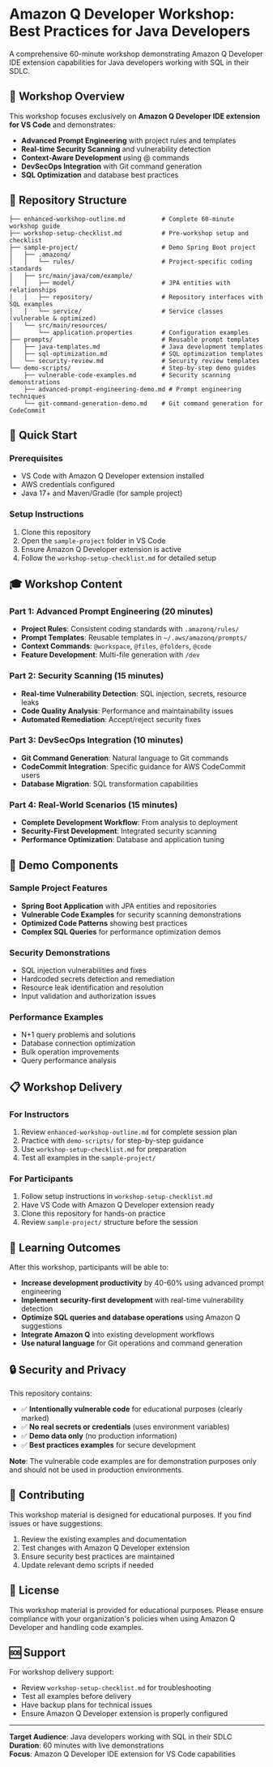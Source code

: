# Amazon Q Developer Workshop: Best Practices for Java Developers

A comprehensive 60-minute workshop demonstrating Amazon Q Developer IDE extension capabilities for Java developers working with SQL in their SDLC.

## 🎯 Workshop Overview

This workshop focuses exclusively on **Amazon Q Developer IDE extension for VS Code** and demonstrates:

- **Advanced Prompt Engineering** with project rules and templates
- **Real-time Security Scanning** and vulnerability detection
- **Context-Aware Development** using @ commands
- **DevSecOps Integration** with Git command generation
- **SQL Optimization** and database best practices

## 📁 Repository Structure

```
├── enhanced-workshop-outline.md          # Complete 60-minute workshop guide
├── workshop-setup-checklist.md           # Pre-workshop setup and checklist
├── sample-project/                       # Demo Spring Boot project
│   ├── .amazonq/
│   │   └── rules/                        # Project-specific coding standards
│   ├── src/main/java/com/example/
│   │   ├── model/                        # JPA entities with relationships
│   │   ├── repository/                   # Repository interfaces with SQL examples
│   │   └── service/                      # Service classes (vulnerable & optimized)
│   └── src/main/resources/
│       └── application.properties        # Configuration examples
├── prompts/                              # Reusable prompt templates
│   ├── java-templates.md                 # Java development templates
│   ├── sql-optimization.md               # SQL optimization templates
│   └── security-review.md                # Security review templates
└── demo-scripts/                         # Step-by-step demo guides
    ├── vulnerable-code-examples.md       # Security scanning demonstrations
    ├── advanced-prompt-engineering-demo.md # Prompt engineering techniques
    └── git-command-generation-demo.md    # Git command generation for CodeCommit
```

## 🚀 Quick Start

### Prerequisites
- VS Code with Amazon Q Developer extension installed
- AWS credentials configured
- Java 17+ and Maven/Gradle (for sample project)

### Setup Instructions
1. Clone this repository
2. Open the `sample-project` folder in VS Code
3. Ensure Amazon Q Developer extension is active
4. Follow the `workshop-setup-checklist.md` for detailed setup

## 🎓 Workshop Content

### Part 1: Advanced Prompt Engineering (20 minutes)
- **Project Rules**: Consistent coding standards with `.amazonq/rules/`
- **Prompt Templates**: Reusable templates in `~/.aws/amazonq/prompts/`
- **Context Commands**: `@workspace`, `@files`, `@folders`, `@code`
- **Feature Development**: Multi-file generation with `/dev`

### Part 2: Security Scanning (15 minutes)
- **Real-time Vulnerability Detection**: SQL injection, secrets, resource leaks
- **Code Quality Analysis**: Performance and maintainability issues
- **Automated Remediation**: Accept/reject security fixes

### Part 3: DevSecOps Integration (10 minutes)
- **Git Command Generation**: Natural language to Git commands
- **CodeCommit Integration**: Specific guidance for AWS CodeCommit users
- **Database Migration**: SQL transformation capabilities

### Part 4: Real-World Scenarios (15 minutes)
- **Complete Development Workflow**: From analysis to deployment
- **Security-First Development**: Integrated security scanning
- **Performance Optimization**: Database and application tuning

## 🔧 Demo Components

### Sample Project Features
- **Spring Boot Application** with JPA entities and repositories
- **Vulnerable Code Examples** for security scanning demonstrations
- **Optimized Code Patterns** showing best practices
- **Complex SQL Queries** for performance optimization demos

### Security Demonstrations
- SQL injection vulnerabilities and fixes
- Hardcoded secrets detection and remediation
- Resource leak identification and resolution
- Input validation and authorization issues

### Performance Examples
- N+1 query problems and solutions
- Database connection optimization
- Bulk operation improvements
- Query performance analysis

## 📋 Workshop Delivery

### For Instructors
1. Review `enhanced-workshop-outline.md` for complete session plan
2. Practice with `demo-scripts/` for step-by-step guidance
3. Use `workshop-setup-checklist.md` for preparation
4. Test all examples in the `sample-project/`

### For Participants
1. Follow setup instructions in `workshop-setup-checklist.md`
2. Have VS Code with Amazon Q Developer extension ready
3. Clone this repository for hands-on practice
4. Review `sample-project/` structure before the session

## 🎯 Learning Outcomes

After this workshop, participants will be able to:
- **Increase development productivity** by 40-60% using advanced prompt engineering
- **Implement security-first development** with real-time vulnerability detection
- **Optimize SQL queries and database operations** using Amazon Q suggestions
- **Integrate Amazon Q** into existing development workflows
- **Use natural language** for Git operations and command generation

## 🔒 Security and Privacy

This repository contains:
- ✅ **Intentionally vulnerable code** for educational purposes (clearly marked)
- ✅ **No real secrets or credentials** (uses environment variables)
- ✅ **Demo data only** (no production information)
- ✅ **Best practices examples** for secure development

**Note**: The vulnerable code examples are for demonstration purposes only and should not be used in production environments.

## 🤝 Contributing

This workshop material is designed for educational purposes. If you find issues or have suggestions:
1. Review the existing examples and documentation
2. Test changes with Amazon Q Developer extension
3. Ensure security best practices are maintained
4. Update relevant demo scripts if needed

## 📄 License

This workshop material is provided for educational purposes. Please ensure compliance with your organization's policies when using Amazon Q Developer and handling code examples.

## 🆘 Support

For workshop delivery support:
- Review `workshop-setup-checklist.md` for troubleshooting
- Test all examples before delivery
- Have backup plans for technical issues
- Ensure Amazon Q Developer extension is properly configured

---

**Target Audience**: Java developers working with SQL in their SDLC  
**Duration**: 60 minutes with live demonstrations  
**Focus**: Amazon Q Developer IDE extension for VS Code capabilities